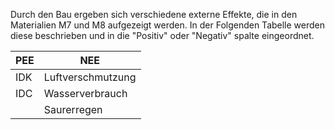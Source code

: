Durch den Bau ergeben sich verschiedene externe Effekte, die in den Materialien M7 und M8 aufgezeigt werden. In der Folgenden Tabelle werden diese beschrieben und in die "Positiv" oder "Negativ" spalte eingeordnet.

| PEE | NEE               |
| --- | ----------------- |
| IDK | Luftverschmutzung |
| IDC | Wasserverbrauch   |
|     | Saurerregen       |
